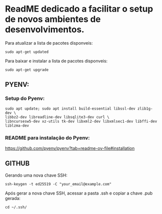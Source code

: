 # ReadME dedicado a facilitar o setup de novos ambientes de desenvolvimentos.

Para atualizar a lista de pacotes disponveis:
```
sudo apt-get updated
```

Para baixar e instalar a lista de pacotes disponveis:
```
sudo apt-get upgrade
```

## PYENV:

### Setup do Pyenv:

```
sudo apt update; sudo apt install build-essential libssl-dev zlib1g-dev \
libbz2-dev libreadline-dev libsqlite3-dev curl \
libncursesw5-dev xz-utils tk-dev libxml2-dev libxmlsec1-dev libffi-dev liblzma-dev
```

### README para instalação do Pyenv:
https://github.com/pyenv/pyenv?tab=readme-ov-file#installation

## GITHUB

Gerando uma nova chave SSH:

```
ssh-keygen -t ed25519 -C "your_email@example.com"
```

Após gerar a nova chave SSH, acessar a pasta .ssh e copiar a chave .pub gerada:

```
cd ~/.ssh/
```
